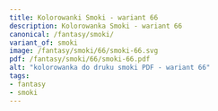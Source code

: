 ```yaml
---
title: Kolorowanki Smoki - wariant 66
description: Kolorowanka Smoki - wariant 66
canonical: /fantasy/smoki/
variant_of: smoki
image: /fantasy/smoki/66/smoki-66.svg
pdf: /fantasy/smoki/66/smoki-66.pdf
alt: "kolorowanka do druku smoki PDF - wariant 66"
tags:
- fantasy
- smoki
---
```

